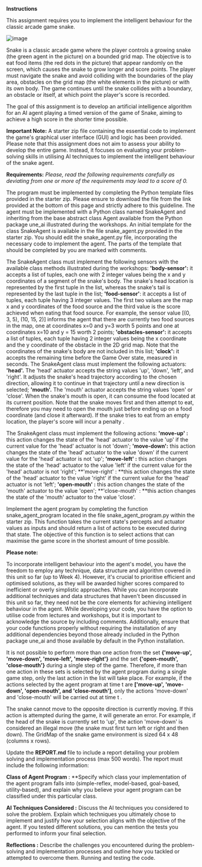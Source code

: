 **Instructions**

This assignment requires you to implement the intelligent behaviour for the classic arcade game snake.

![image](https://github.com/user-attachments/assets/b41f946a-41e3-4b4e-ad9d-51a16f410963)


Snake is a classic arcade game where the player controls a growing snake (the green agent in the picture) on a bounded grid map. The objective is to eat food items (the red dots in the picture) that appear randomly on the screen, which causes the snake to grow longer and score points. The player must navigate the snake and avoid colliding with the boundaries of the play area, obstacles on the grid map (the white elements in the picture) or with its own body. The game continues until the snake collides with a boundary, an obstacle or itself, at which point the player's score is recorded. 

The goal of this assignment is to develop an artificial intelligence algorithm for an AI agent playing a timed version of the game of Snake, aiming to achieve a high score in the shorter time possible.

**Important Note:** A starter zip file containing the essential code to implement the game's graphical user interface (GUI) and logic has been provided. Please note that this assignment does not aim to assess your ability to develop the entire game. Instead, it focuses on evaluating your problem-solving skills in utilising AI techniques to implement the intelligent behaviour of the snake agent.

**Requirements:**
_Please, read the following requirements carefully as deviating from one or more of the requirements may lead to a score of 0._

The program must be implemented by completing the Python template files provided in the starter zip. Please ensure to download the file from the link provided at the bottom of this page and strictly adhere to this guideline.
The agent must be implemented with a Python class named SnakeAgent and inheriting from the base abstract class Agent available from the Python package une_ai illustrated during the workshops. An initial template for the class SnakeAgent is available in the file snake_agent.py provided in the starter zip. You should edit the snake_agent.py file, incorporating the necessary code to implement the agent. The parts of the template that should be completed by you are marked with comments.

The SnakeAgent class must implement the following sensors with the available class methods illustrated during the workshops:
**'body-sensor':** it accepts a list of tuples, each one with 2 integer values being the x and y coordinates of a segment of the snake's body. The snake's head location is represented by the first tuple in the list, whereas the snake's tail is represented by the last tuple in the list;
**'food-sensor'**: it accepts a list of tuples, each tuple having 3 integer values. The first two values are the map x and y coordinates of the food source and the third value is the score achieved when eating that food source. For example, the sensor value [(0, 3, 5), (10, 15, 2)] informs the agent that there are currently two food sources in the map, one at coordinates x=0 and y=3 worth 5 points and one at coordinates x=10 and y = 15 worth 2 points;
**'obstacles-sensor':** it accepts a list of tuples, each tuple having 2 integer values being the x coordinate and the y coordinate of the obstacle in the 2D grid map. Note that the coordinates of the snake's body are not included in this list;
**'clock':** it accepts the remaining time before the Game Over state, measured in seconds.
The SnakeAgent class must implement the following actuators:
**'head'.** The 'head' actuator accepts the string values 'up', 'down', 'left', and 'right'. It adjusts the snake's head trajectory according to the chosen direction, allowing it to continue in that trajectory until a new direction is selected;
**'mouth'.** The 'mouth' actuator accepts the string values 'open' or 'close'. When the snake's mouth is open, it can consume the food located at its current position. Note that the snake moves first and then attempt to eat, therefore you may need to open the mouth just before ending up on a food coordinate (and close it afterward). If the snake tries to eat from an empty location, the player's score will incur a penalty .

The SnakeAgent class must implement the following actions:
**'move-up' :** this action changes the state of the 'head' actuator to the value 'up' if the current value for the 'head' actuator is not 'down';
**'move-down':**  this action changes the state of the 'head' actuator to the value 'down' if the current value for the 'head' actuator is not 'up';
**'move-left' :** this action changes the state of the 'head' actuator to the value 'left' if the current value for the 'head' actuator is not 'right';
**'move-right' : **this action changes the state of the 'head' actuator to the value 'right' if the current value for the 'head' actuator is not 'left';
**'open-mouth' :** this action changes the state of the 'mouth' actuator to the value 'open';
**'close-mouth' : **this action changes the state of the 'mouth' actuator to the value 'close'.

Implement the agent program by completing the function snake_agent_program  located in the file snake_agent_program.py within the starter zip. This function takes the current state's percepts and actuator values as inputs and should return a list of actions to be executed during that state. The objective of this function is to select actions that can maximise the game score in the shortest amount of time possible.

**Please note:**

To incorporate intelligent behaviour into the agent's model, you have the freedom to employ any technique, data structure and algorithm covered in this unit so far (up to Week 4). However, it's crucial to prioritise efficient and optimised solutions, as they will be awarded higher scores compared to inefficient or overly simplistic approaches. While you can incorporate additional techniques and data structures that haven't been discussed in this unit so far, they need not be the core elements for achieving intelligent behaviour in the agent. While developing your code, you have the option to utilise code from lectures and workshops, but it is important to acknowledge the source by including comments. Additionally, ensure that your code functions properly without requiring the installation of any additional dependencies beyond those already included in the Python package une_ai and those available by default in the Python installation.

It is not possible to perform more than one action from the set **{'move-up', 'move-down', 'move-left', 'move-right'}** and the set **{'open-mouth', 'close-mouth'}** during a single step of the game. Therefore, if more than one action in these sets is selected by the agent program during a single game step, only the last action in the list will take place. For example, if the actions selected by the agent program at time t are **['move-up', 'move-down', 'open-mouth', and 'close-mouth']**, only the actions 'move-down' and 'close-mouth' will be carried out at time t .

The snake cannot move to the opposite direction is currently moving. If this action is attempted during the game, it will generate an error. For example, if the head of the snake is currently set to 'up', the action 'move-down' is considered an illegal move (the snake must first turn left or right and then down). 
The GridMap of the snake game environment is sized 64 x 48 (columns x rows).

Update the **REPORT.md** file to include a report detailing your problem solving and implementation process (max 500 words). The report must include the following information: 

**Class of Agent Program** : **Specify which class your implementation of the agent program falls into (simple-reflex, model-based, goal-based, utility-based), and explain why you believe your agent program can be classified under this particular class. 

**AI Techniques Considered :** Discuss the AI techniques you considered to solve the problem. Explain which techniques you ultimately chose to implement and justify how your selection aligns with the objective of the agent. If you tested different solutions, you can mention the tests you performed to inform your final selection.

**Reflections :** Describe the challenges you encountered during the problem-solving and implementation processes and outline how you tackled or attempted to overcome them. 
Running and testing the code.
